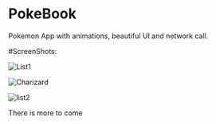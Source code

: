 # PokeBook

Pokemon App with animations, beautiful UI and network call.

#ScreenShots:

![List1](https://user-images.githubusercontent.com/53686487/93144831-8e743180-f708-11ea-90c3-5319764796ad.jpg)

![Charizard](https://user-images.githubusercontent.com/53686487/93144874-af3c8700-f708-11ea-93b0-8c87e72df61e.jpg)

![list2](https://user-images.githubusercontent.com/53686487/93144877-b1064a80-f708-11ea-83b9-c4d61f4ba5cb.jpg)

There is more to come
